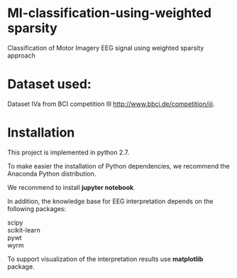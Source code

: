# MI-classification-using-weighted sparsity

Classification of Motor Imagery EEG signal using weighted sparsity approach

# Dataset used:

Dataset IVa from BCI competition III <http://www.bbci.de/competition/iii>.

# Installation

This project is implemented in python 2.7. 

To make easier the installation of Python dependencies, we recommend the Anaconda Python distribution. 

We recommend to install <b>jupyter notebook</b>.

In addition, the knowledge base for EEG interpretation depends on the following packages:

scipy<br>
scikit-learn<br>
pywt<br>
wyrm <br>

To support visualization of the interpretation results use <b>matplotlib</b> package. 


